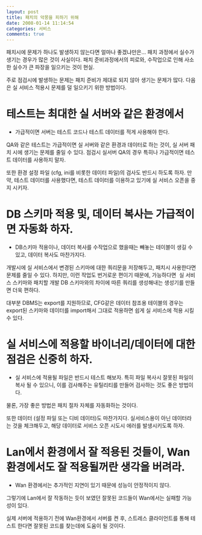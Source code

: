 ```yaml
---
layout: post
title: 패치의 악몽을 피하기 위해
date: 2008-01-14 11:14:54
categories: 서비스
comments: true
---
```


패치시에 문제가 하나도 발생하지 않는다면 얼마나 좋겠냐만은... 패치 과정에서 실수가 생기는 경우가 많은 것이 사실이다. 패치 준비과정에서의 피로와, 수작업으로 인해 사소한 실수가 큰 파장을 일으키는 것이 현실.

주로 점검시에 발생하는 문제는 패치 준비가 제대로 되지 않아 생기는 문제가 많다. 
다음은 실 서비스 적용시 문제를 덜 일으키기 위한 방법이다.
 
# 테스트는 최대한 실 서버와 같은 환경에서
* 가급적이면 서버는 테스트 코드나 테스트 데이터를 적게 사용해야 한다. 

QA와 같은 테스트는 가급적이면 실 서버와 같은 환경과 데이터로 하는 것이, 실 서버 패치 시에 생기는 문제를 줄일 수 있다. 
점검시 실서버 QA의 경우 특히나 가급적이면 테스트 데이터를 사용하지 말자.

또한 환경 설정 파일 (cfg, ini를 비롯한 데이터 파일)의 검사도 반드시 하도록 하자. 만약, 테스트 데이터를 사용했다면, 테스트 데이터를 이용하고 있기에 실 서비스 오픈을 중지 시키자.

# DB 스키마 적용 및, 데이터 복사는 가급적이면 자동화 하자.
* DB스키마 적용이나, 데이터 복사를 수작업으로 했을때는 빼놓는 테이블이 생길 수 있고, 데이터 복사도 마찬가지다.

개발시에 실 서비스에서 변경된 스키마에 대한 쿼리문을 저장해두고, 패치시 사용한다면 문제를 줄일 수 있다. 하지만, 이런 작업도 번거로운 편이기 때문에, 가능하다면  실 서비스 스키마와 패치할 개발 DB 스키마와의 차이에 따른 쿼리를 생성해내는 생성기를 만들면 더욱 편하다.

대부분 DBMS는 export를 지원하므로, CFG같은 데이터 참조용 테이블의 경우는 export된 스키마와 데이터를 import해서 그대로 적용하면 쉽게 실 서비스에 적용 시킬 수 있다.

# 실 서비스에 적용할 바이너리/데이터에 대한 점검은 신중히 하자.
* 실 서비스에 적용될 파일은 반드시 테스트 해보자. 특히 파일 복사시 잘못된 파일이 복사 될 수 있으니, 이를 검사해주는 유틸리티를 만들어 검사하는 것도 좋은 방법이다. 

물론, 가장 좋은 방법은 패치 절차 자체를 자동화하는 것이다.

또한 데이터 (설정 파일 또는 디비 데이터)도 마찬가지다. 실서비스용이 아닌 데이터라는 것을 체크해두고, 해당 데이터로 서비스 오픈 시도시 에러를 발생시키도록 하자.

# Lan에서 환경에서 잘 적용된 것들이, Wan 환경에서도 잘 적용될꺼란 생각을 버려라.
* Wan 환경에서는 추가적인 지연이 있기 때문에 성능이 안정적이지 않다.

그렇기에 Lan에서 잘 작동하는 듯이 보였던 잘못된 코드들이 Wan에서는 실패할 가능성이 있다.

실제 서버에 적용하기 전에 Wan환경에서 서버를 켠 후, 스트레스 클라이언트를 통해 테스트 한다면 잘못된 코드를 찾는데에 도움이 될 것이다.